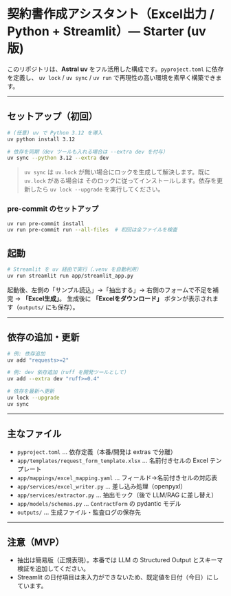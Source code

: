 # 契約書作成アシスタント（Excel出力 / Python + Streamlit）— Starter (uv 版)

このリポジトリは、**Astral uv** をフル活用した構成です。`pyproject.toml` に依存を定義し、
`uv lock` / `uv sync` / `uv run` で再現性の高い環境を素早く構築できます。

---

## セットアップ（初回）

```bash
# (任意) uv で Python 3.12 を導入
uv python install 3.12

# 依存を同期（dev ツールも入れる場合は --extra dev を付与）
uv sync --python 3.12 --extra dev
```

> `uv sync` は `uv.lock` が無い場合にロックを生成して解決します。既に `uv.lock` がある場合は
> そのロックに従ってインストールします。依存を更新したら `uv lock --upgrade` を実行してください。


### pre-commit のセットアップ

```bash
uv run pre-commit install
uv run pre-commit run --all-files  # 初回は全ファイルを検査
```

## 起動

```bash
# Streamlit を uv 経由で実行（.venv を自動利用）
uv run streamlit run app/streamlit_app.py
```

起動後、左側の「サンプル読込」→「抽出する」→ 右側のフォームで不足を補完 → **「Excel生成」**。
生成後に **「Excelをダウンロード」** ボタンが表示されます（`outputs/` にも保存）。

---

## 依存の追加・更新

```bash
# 例: 依存追加
uv add "requests>=2"

# 例: dev 依存追加（ruff を開発ツールとして）
uv add --extra dev "ruff>=0.4"

# 依存を最新へ更新
uv lock --upgrade
uv sync
```

---

## 主なファイル

- `pyproject.toml` … 依存定義（本番/開発は extras で分離）
- `app/templates/request_form_template.xlsx` … 名前付きセルの Excel テンプレート
- `app/mappings/excel_mapping.yaml` … フィールド→名前付きセルの対応表
- `app/services/excel_writer.py` … 差し込み処理（openpyxl）
- `app/services/extractor.py` … 抽出モック（後で LLM/RAG に差し替え）
- `app/models/schemas.py` … `ContractForm` の pydantic モデル
- `outputs/` … 生成ファイル・監査ログの保存先

---

## 注意（MVP）
- 抽出は簡易版（正規表現）。本番では LLM の Structured Output とスキーマ検証を追加してください。
- Streamlit の日付項目は未入力ができないため、既定値を日付（今日）にしています。

